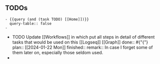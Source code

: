 ## TODOs
	- {{query (and (task TODO) [[Home]])}}
	  query-table:: false
	-
- TODO  Update [[Workflows]] in which put all steps in detail of different tasks that would be used on this [[Logseq]] [[Graph]] 
  done:: #{"{"}
  plan:: [[2024-01-22 Mon]]
  finished::
  remark:: In case I forget some of them later on, especially those seldom used.
-